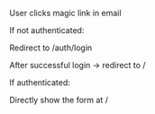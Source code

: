 User clicks magic link in email

If not authenticated:

Redirect to /auth/login


After successful login → redirect to /

If authenticated:

Directly show the form at /

